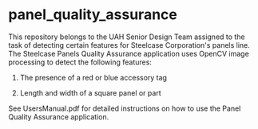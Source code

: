 # panel_quality_assurance
This repository belongs to the UAH Senior Design Team assigned to the task of detecting certain features for Steelcase Corporation's panels line. The Steelcase Panels Quality Assurance application uses OpenCV image processing to detect the following features:

1. The presence of a red or blue accessory tag

2. Length and width of a square panel or part

See UsersManual.pdf for detailed instructions on how to use the Panel Quality Assurance application. 

